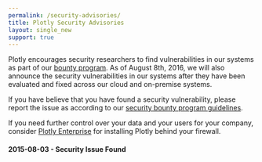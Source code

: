 ```yaml
---
permalink: /security-advisories/
title: Plotly Security Advisories
layout: single_new
support: true
---
```


Plotly encourages security researchers to find vulnerabilities in our systems as part of our [bounty program](/security/). As of August 8th, 2016, we will also announce the security vulnerabilities in our systems after they have been evaluated and fixed across our cloud and on-premise systems.

If you have believe that you have found a security vulnerability, please report the issue as according to our [security bounty program guidelines](/security/).

If you need further control over your data and your users for your company, consider [Plotly Enterprise](https://plot.ly/product/enterprise/) for installing Plotly behind your firewall.

#### 2015-08-03 - Security Issue Found

<!-- Fill out details here -->
